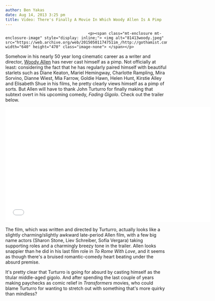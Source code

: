 ```yaml
---
author: Ben Yakas
date: Aug 14, 2013 3:25 pm
title: Video: There's Finally A Movie In Which Woody Allen Is A Pimp
---
```


	
										<p><span class="mt-enclosure mt-enclosure-image" style="display: inline;"> <img alt="81413woody.jpeg" src="https://web.archive.org/web/20150501174751im_/http://gothamist.com/attachments/byakas/81413woody.jpeg" width="640" height="470" class="image-none"> </span></p>

<p>Somehow in his nearly 50 year long cinematic career as a writer and director, <a href="https://web.archive.org/web/20150501174751/http://gothamist.com/tags/woodyallen">Woody Allen</a> has never cast himself as a pimp. Not officially at least: considering the fact that he has regularly paired himself with beautiful starlets such as Diane Keaton, Mariel Hemingway, Charlotte Rampling, Mira Sorvino, Dianne Wiest, Mia Farrow, Goldie Hawn, Helen Hunt, Kirstie Alley and Elisabeth Shue in his films, he pretty clearly views himself as a pimp of sorts. But Allen will have to thank John Turturro for finally making that subtext overt in his upcoming comedy, <em>Fading Gigolo</em>. Check out the trailer below.</p>

<p><iframe width="640" height="360" src="//web.archive.org/web/20150501174751if_/http://www.youtube.com/embed/cqGDBnYU6rA" frameborder="0" allowfullscreen></iframe></p>

<p>The film, which was written and directed by Turturro, actually looks like a slightly charming/slightly awkward late-period Allen film, with a few big name actors (Sharon Stone, Liev Schreiber, Sof&#xED;a Vergara) taking supporting roles and a charmingly breezy tone in the trailer. Allen looks snappier than he did in his last film role in <em>To Rome With Love</em>, and it seems as though there&apos;s a bruised romantic-comedy heart beating under the absurd premise. </p>

<p>It&apos;s pretty clear that Turturro is going for absurd by casting himself as the titular middle-aged gigolo. And after spending the last couple of years making paychecks as comic relief in <em>Transformers</em> movies, who could blame Turturro for wanting to stretch out with something that&apos;s more quirky than mindless?</p>					
										
									
				